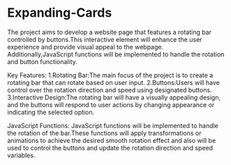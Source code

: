 # Expanding-Cards
The project aims to develop a website page that features a rotating bar controlled by buttons.This interactive element will enhance the user experience and provide visual appeal to the webpage. Additionally,JavaScript functions will be implemented to handle the rotation and button functionality.

Key Features:
1.Rotating Bar:The main focus of the project is to create a rotating bar that can rotate based on user input.
2.Buttons:Users will have control over the rotation direction and speed using designated buttons.
3.Interactive Design:The rotating bar will have a visually appealing design, and the buttons will respond to user actions by changing appearance or indicating the selected option.

JavaScript Functions:
JavaScript functions will be implemented to handle the rotation of the bar.These functions will apply transformations or animations to achieve the desired smooth rotation effect and also will be used to control the buttons and update the rotation direction and speed variables.
